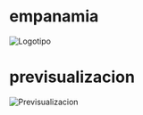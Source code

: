 
# empanamia
![Logotipo](https://i.postimg.cc/65QXtkVt/Mesa-de-trabajo-2.png)

# previsualizacion
![Previsualizacion](https://i.postimg.cc/15M3K0B5/Shared-Screenshot.jpg)
